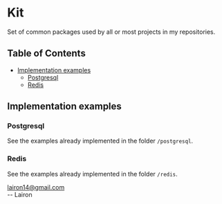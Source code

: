 # Kit
Set of common packages used by all or most projects in my repositories.

## Table of Contents

- [Implementation examples](#implementation-examples)
    - [Postgresql](#postgresql)
    - [Redis](#redis)

## Implementation examples

### Postgresql 

See the examples already implemented in the folder `/postgresql`.

### Redis

See the examples already implemented in the folder `/redis`.

lairon14@gmail.com  
-- Lairon
